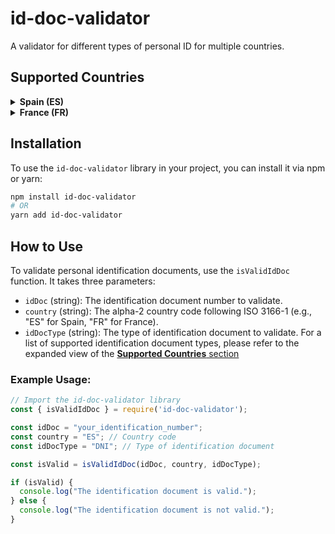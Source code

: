 # id-doc-validator

A validator for different types of personal ID for multiple countries.

## Supported Countries

<details>
<summary><strong>Spain (ES)</strong></summary>

  - DNI (Documento Nacional de Identidad)
  - NIF (Número de Identificación Fiscal)
  - NIE (Número de Identificación de Extranjero)
  - Passport
  - VAT (Value Added Tax ID)

</details>

<details>
<summary><strong>France (FR)</strong></summary>

  - CNI (Carte Nationale d'Identité)
  - Passport
  - VAT (Value Added Tax ID)

</details>

## Installation

To use the `id-doc-validator` library in your project, you can install it via npm or yarn:

```bash
npm install id-doc-validator
# OR
yarn add id-doc-validator
```

## How to Use

To validate personal identification documents, use the `isValidIdDoc` function. It takes three parameters:

- `idDoc` (string): The identification document number to validate.
- `country` (string): The alpha-2 country code following ISO 3166-1 (e.g., "ES" for Spain, "FR" for France).
- `idDocType` (string): The type of identification document to validate.  For a list of supported identification document types, please refer to the expanded view of the [**Supported Countries** section](#supported-countries)

### Example Usage:

```javascript
// Import the id-doc-validator library
const { isValidIdDoc } = require('id-doc-validator');

const idDoc = "your_identification_number";
const country = "ES"; // Country code
const idDocType = "DNI"; // Type of identification document

const isValid = isValidIdDoc(idDoc, country, idDocType);

if (isValid) {
  console.log("The identification document is valid.");
} else {
  console.log("The identification document is not valid.");
}

